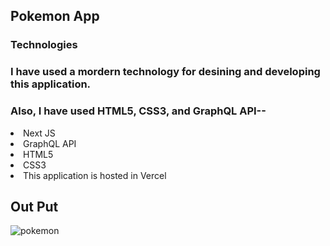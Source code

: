 ## Pokemon App
### Technologies
### I have used a mordern technology for desining and developing this application.
### Also, I have used HTML5, CSS3, and GraphQL API--
<li>Next JS</li>
<li>GraphQL API</li>
<li>HTML5</li>
<li>CSS3</li>
<li>This application is hosted in Vercel</li>


## Out Put
![pokemon](https://user-images.githubusercontent.com/96828761/217150920-03d32c06-fa0f-40ae-9294-311111d58ee5.png)

